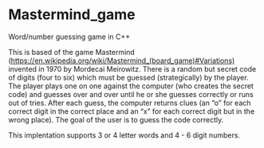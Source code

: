 # Mastermind_game
Word/number guessing game in C++

This is based of the game Mastermind (https://en.wikipedia.org/wiki/Mastermind_(board_game)#Variations) invented in 1970 by Mordecai Meirowitz. There is a random but secret code of digits (four to six) which must be guessed (strategically) by the player. The player plays one on one against the computer (who creates the secret code) and guesses over and over until he or she guesses correctly or runs out of tries. After each guess, the computer returns clues (an “o” for each correct digit in the correct place and an “x” for each correct digit but in the wrong place). 
The goal of the user is to guess the code correctly.

This implentation supports 3 or 4 letter words and 4 - 6 digit numbers.


